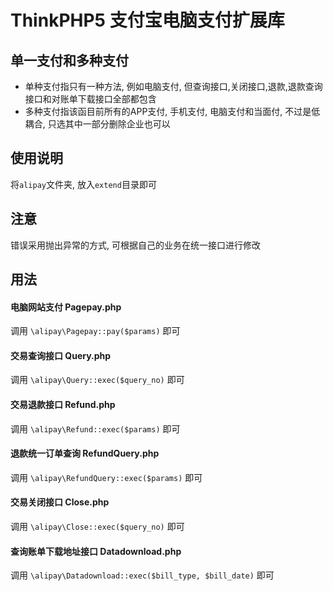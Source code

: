 # ThinkPHP5 支付宝电脑支付扩展库
## 单一支付和多种支付
- 单种支付指只有一种方法, 例如电脑支付, 但查询接口,关闭接口,退款,退款查询接口和对账单下载接口全部都包含
- 多种支付指该函目前所有的APP支付, 手机支付, 电脑支付和当面付, 不过是低耦合, 只选其中一部分删除企业也可以

## 使用说明
将<code>alipay</code>文件夹, 放入<code>extend</code>目录即可

## 注意
错误采用抛出异常的方式, 可根据自己的业务在统一接口进行修改

## 用法
#### 电脑网站支付 Pagepay.php
调用 <code>\alipay\Pagepay::pay($params)</code> 即可

#### 交易查询接口 Query.php
调用 <code>\alipay\Query::exec($query_no)</code> 即可

#### 交易退款接口 Refund.php
调用 <code>\alipay\Refund::exec($params)</code> 即可

#### 退款统一订单查询 RefundQuery.php
调用 <code>\alipay\RefundQuery::exec($params)</code> 即可

#### 交易关闭接口 Close.php
调用 <code>\alipay\Close::exec($query_no)</code> 即可

#### 查询账单下载地址接口 Datadownload.php
调用 <code>\alipay\Datadownload::exec($bill_type, $bill_date)</code> 即可
